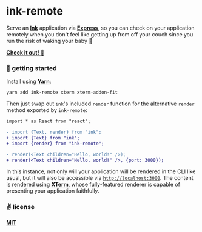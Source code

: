 # ink-remote
Serve an [__Ink__](https://github.com/vadimdemedes/ink) application via [__Express__](https://github.com/expressjs/express), so you can check on your application remotely when you don't feel like getting up from off your couch since you run the risk of waking your baby 👶

[__Check it out!__ 👀](https://twitter.com/cawfree/status/1559674440430063616)

### 🚀 getting started

Install using [__Yarn__](https://yarnpkg.com/):

```shell
yarn add ink-remote xterm xterm-addon-fit
```

Then just swap out `ink`'s included `render` function for the alternative `render` method exported by `ink-remote`:

```diff
import * as React from "react";

- import {Text, render} from "ink";
+ import {Text} from "ink";
+ import {render} from "ink-remote";

- render(<Text children="Hello, world!" />);
+ render(<Text children="Hello, world!" />, {port: 3000});
```

In this instance, not only will your application will be rendered in the CLI like usual, but it will also be accessible via [`http://localhost:3000`](http://localhost:3000`). The content is rendered using [__XTerm__](https://github.com/xtermjs/xterm.js/), whose fully-featured renderer is capable of presenting your application faithfully.

### ✌️ license
[__MIT__](./LICENSE)
